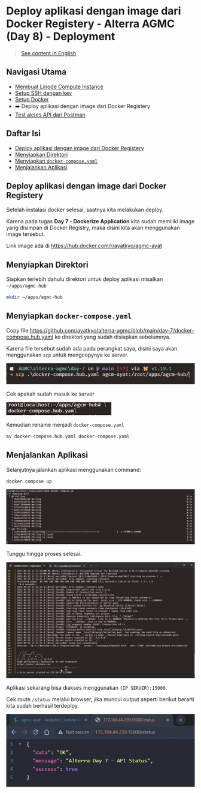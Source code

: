 # Deploy aplikasi dengan image dari Docker Registery - Alterra AGMC (Day 8) - Deployment

> [See content in English](./en-deploy.md)

## Navigasi Utama

- [Membuat Linode Compute Instance](./id-linode-setup.md)
- [Setup SSH dengan key](./id-setup-ssh-key.md)
- [Setup Docker](./id-setup-docker.md)
- ➡️ Deploy aplikasi dengan image dari Docker Registery
- [Test akses API dari Postman](./id-postman.md)

## Daftar Isi

- [Deploy aplikasi dengan image dari Docker Registery](#deploy-aplikasi-dengan-image-dari-docker-registery)
- [Menyiapkan Direktori](#menyiapkan-direktori)
- [Menyiapkan `docker-compose.yaml`](#menyiapkan-docker-composeyaml)
- [Menjalankan Aplikasi](#menjalankan-aplikasi)

## Deploy aplikasi dengan image dari Docker Registery

Setelah instalasi docker selesai, saatnya kita melakukan deploy.

Karena pada tugas **Day 7 - Dockerize Application** kita sudah memiliki image yang disimpan di Docker Registry, maka disini kita akan menggunakan image tersebut.

Link image ada di https://hub.docker.com/r/ayatkyo/agmc-ayat

## Menyiapkan Direktori

Siapkan terlebih dahulu direktori untuk deploy aplikasi misalkan `~/apps/agmc-hub`

```bash
mkdir ~/apps/agmc-hub
```

## Menyiapkan `docker-compose.yaml`

Copy file https://github.com/ayatkyo/alterra-agmc/blob/main/day-7/docker-compose.hub.yaml ke direktori yang sudah disiapkan sebelumnya.

Karena file tersebut sudah ada pada perangkat saya, disini saya akan menggunakan `scp` untuk mengcopynya ke server.

![image-20220926080226024](./assets/image-20220926080226024.png)

Cek apakah sudah masuk ke server

![image-20220926080355879](./assets/image-20220926080355879.png)

Kemudian rename menjadi `docker-compose.yaml`

```bash
mv docker-compose.hub.yaml docker-compose.yaml
```

## Menjalankan Aplikasi

Selanjutnya jalankan aplikasi menggunakan command:

```bash
docker compose up
```

![image-20220926080515144](./assets/image-20220926080515144.png)

Tunggu hingga proses selesai.

![image-20220926080545969](./assets/image-20220926080545969.png)

Aplikasi sekarang bisa diakses menggunakan `{IP SERVER}:15000`.

Cek route `/status` melalui browser, jika muncul output seperti berikut berarti kita sudah berhasil terdeploy.

![image-20220926080706965](./assets/image-20220926080706965.png)
